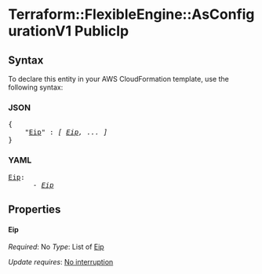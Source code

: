 # Terraform::FlexibleEngine::AsConfigurationV1 PublicIp

## Syntax

To declare this entity in your AWS CloudFormation template, use the following syntax:

### JSON

<pre>
{
    "<a href="#eip" title="Eip">Eip</a>" : <i>[ <a href="publicip-eip.md">Eip</a>, ... ]</i>
}
</pre>

### YAML

<pre>
<a href="#eip" title="Eip">Eip</a>: <i>
      - <a href="publicip-eip.md">Eip</a></i>
</pre>

## Properties

#### Eip

_Required_: No
_Type_: List of <a href="publicip-eip.md">Eip</a>

_Update requires_: [No interruption](https://docs.aws.amazon.com/AWSCloudFormation/latest/UserGuide/using-cfn-updating-stacks-update-behaviors.html#update-no-interrupt)

